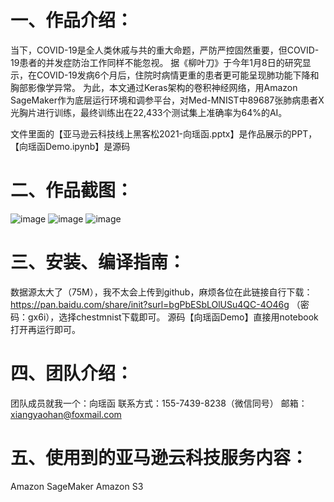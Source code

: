 # 一、作品介绍：
当下，COVID-19是全人类休戚与共的重大命题，严防严控固然重要，但COVID-19患者的并发症防治工作同样不能忽视。
据《柳叶刀》于今年1月8日的研究显示，在COVID-19发病6个月后，住院时病情更重的患者更可能呈现肺功能下降和胸部影像学异常。
为此，本文通过Keras架构的卷积神经网络，用Amazon SageMaker作为底层运行环境和调参平台，对Med-MNIST中89687张肺病患者X光胸片进行训练，最终训练出在22,433个测试集上准确率为64%的AI。

文件里面的【亚马逊云科技线上黑客松2021-向瑶函.pptx】是作品展示的PPT，【向瑶函Demo.ipynb】是源码

# 二、作品截图：
![image](https://user-images.githubusercontent.com/59185223/117802022-89f81c80-b287-11eb-91ee-83fba0da62e4.png)
![image](https://user-images.githubusercontent.com/59185223/117802040-8ebcd080-b287-11eb-90d3-cb5eddf0ac27.png)
![image](https://user-images.githubusercontent.com/59185223/117802052-91b7c100-b287-11eb-8cbd-ecb6ac0a8fcc.png)

# 三、安装、编译指南：
数据源太大了（75M），我不太会上传到github，麻烦各位在此链接自行下载：https://pan.baidu.com/share/init?surl=bgPbESbLOlUSu4QC-4O46g
（密码：gx6i），选择chestmnist下载即可。
源码【向瑶函Demo】直接用notebook打开再运行即可。

# 四、团队介绍：
团队成员就我一个：向瑶函
联系方式：155-7439-8238（微信同号）
邮箱：xiangyaohan@foxmail.com

# 五、使用到的亚马逊云科技服务内容：
Amazon SageMaker
Amazon S3
